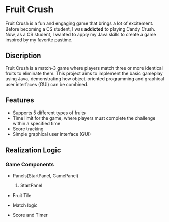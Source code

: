 # Fruit Crush

Fruit Crush is a fun and engaging game that brings a lot of excitement. Before becoming a CS student, I was **addicted** to playing Candy Crush. Now, as a CS student, I wanted to apply my Java skills to create a game inspired by my favorite pastime.

## Discription

Fruit Crush is a match-3 game where players match three or more identical fruits to eliminate them. This project aims to implement the basic gameplay using Java, demonstrating how object-oriented programming and graphical user interfaces (GUI) can be combined.


## Features
- Supports 5 different types of fruits
- Time limit for the game, where players must complete the challenge within a specified time
- Score tracking
- Simple graphical user interface (GUI)


## Realization Logic
### Game Components
- Panels(StartPanel, GamePanel)
	1. StartPanel

- Fruit Tile
- Match logic
- Score and Timer